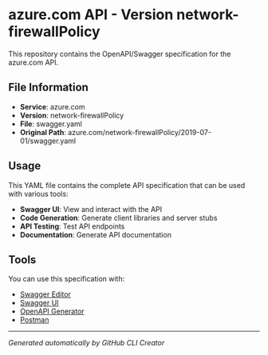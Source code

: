 # azure.com API - Version network-firewallPolicy

This repository contains the OpenAPI/Swagger specification for the azure.com API.

## File Information

- **Service**: azure.com
- **Version**: network-firewallPolicy
- **File**: swagger.yaml
- **Original Path**: azure.com/network-firewallPolicy/2019-07-01/swagger.yaml

## Usage

This YAML file contains the complete API specification that can be used with various tools:

- **Swagger UI**: View and interact with the API
- **Code Generation**: Generate client libraries and server stubs
- **API Testing**: Test API endpoints
- **Documentation**: Generate API documentation

## Tools

You can use this specification with:

- [Swagger Editor](https://editor.swagger.io/)
- [Swagger UI](https://swagger.io/tools/swagger-ui/)
- [OpenAPI Generator](https://openapi-generator.tech/)
- [Postman](https://www.postman.com/)

---

*Generated automatically by GitHub CLI Creator*
